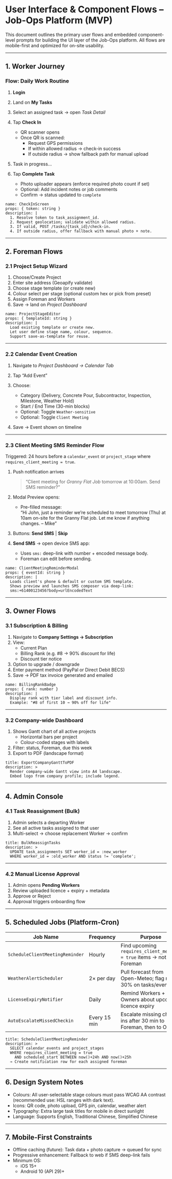 # User Interface & Component Flows – Job-Ops Platform (MVP)

This document outlines the primary user flows and embedded component-level prompts for building the UI layer of the Job-Ops platform. All flows are mobile-first and optimized for on-site usability.

---

## 1. Worker Journey

### Flow: Daily Work Routine

1. **Login**
2. Land on **My Tasks**
3. Select an assigned task → open *Task Detail*
4. Tap **Check In**
   - QR scanner opens
   - Once QR is scanned:
     - Request GPS permissions
     - If within allowed radius → check-in success
     - If outside radius → show fallback path for manual upload

5. Task in progress...
6. Tap **Complete Task**
   - Photo uploader appears (enforce required photo count if set)
   - Optional: Add incident notes or job comments
   - Confirm → status updated to `complete`

```component
name: CheckInScreen
props: { token: string }
description: |
  1. Resolve token to task_assignment_id.
  2. Request geolocation; validate within allowed radius.
  3. If valid, POST /tasks/{task_id}/check-in.
  4. If outside radius, offer fallback with manual photo + note.
```

---

## 2. Foreman Flows

### 2.1 Project Setup Wizard

1. Choose/Create Project
2. Enter site address (Geoapify validate)
3. Choose stage template (or create new)
4. Colour select per stage (optional custom hex or pick from preset)
5. Assign Foreman and Workers
6. Save → land on *Project Dashboard*

```component
name: ProjectStageEditor
props: { templateId: string }
description: |
  Load existing template or create new.
  Let user define stage name, colour, sequence.
  Support save-as-template for reuse.
```

---

### 2.2 Calendar Event Creation

1. Navigate to *Project Dashboard → Calendar Tab*
2. Tap “Add Event”
3. Choose:
   - Category (Delivery, Concrete Pour, Subcontractor, Inspection, Milestone, Weather Hold)
   - Start / End Time (30-min blocks)
   - Optional: Toggle `Weather-sensitive`
   - Optional: Toggle `Client Meeting`

4. Save → Event shown on timeline

---

### 2.3 Client Meeting SMS Reminder Flow

Triggered: 24 hours before a `calendar_event` or `project_stage` where `requires_client_meeting = true`.

1. Push notification arrives  
   > “Client meeting for *Granny Flat Job* tomorrow at 10:00am. Send SMS reminder?”

2. Modal Preview opens:
   - Pre-filled message:  
     “Hi John, just a reminder we’re scheduled to meet tomorrow (Thu) at 10am on-site for the Granny Flat job. Let me know if anything changes. – Mike”

3. Buttons: **Send SMS** | **Skip**

4. **Send SMS** → open device SMS app:
   - Uses `sms:` deep-link with number + encoded message body.
   - Foreman can edit before sending.

```component
name: ClientMeetingReminderModal
props: { eventId: string }
description: |
  Loads client's phone & default or custom SMS template.
  Shows preview and launches SMS composer via deep-link:
  sms:+61400123456?body=urlEncodedText
```

---

## 3. Owner Flows

### 3.1 Subscription & Billing

1. Navigate to **Company Settings → Subscription**
2. View:
   - Current Plan
   - Billing Rank (e.g. #8 → 90% discount for life)
   - Discount tier notice
3. Option to upgrade / downgrade
4. Enter payment method (PayPal or Direct Debit BECS)
5. Save → PDF tax invoice generated and emailed

```component
name: BillingRankBadge
props: { rank: number }
description: |
  Display rank with tier label and discount info.
  Example: "#8 of first 10 → 90% off for life"
```

---

### 3.2 Company-wide Dashboard

1. Shows Gantt chart of all active projects
   - Horizontal bars per project
   - Colour-coded stages with labels
2. Filter: status, Foreman, due this week
3. Export to PDF (landscape format)

```task
title: ExportCompanyGanttToPDF
description: >
  Render company-wide Gantt view into A4 landscape.
  Embed logo from company profile; include legend.
```

---

## 4. Admin Console

### 4.1 Task Reassignment (Bulk)

1. Admin selects a departing Worker
2. See all active tasks assigned to that user
3. Multi-select → choose replacement Worker → confirm

```task
title: BulkReassignTasks
description: >
  UPDATE task_assignments SET worker_id = :new_worker
  WHERE worker_id = :old_worker AND status != 'complete';
```

---

### 4.2 Manual License Approval

1. Admin opens **Pending Workers**
2. Review uploaded licence + expiry + metadata
3. Approve or Reject
4. Approval triggers onboarding flow

---

## 5. Scheduled Jobs (Platform-Cron)

| Job Name                      | Frequency     | Purpose                                                                 |
|------------------------------|---------------|-------------------------------------------------------------------------|
| `ScheduleClientMeetingReminder` | Hourly      | Find upcoming `requires_client_meeting = true` items → notify Foreman |
| `WeatherAlertScheduler`         | 2× per day   | Pull forecast from Open-Meteo; flag rain > 30% on tasks/events         |
| `LicenseExpiryNotifier`         | Daily        | Remind Workers + Owners about upcoming licence expiry                  |
| `AutoEscalateMissedCheckin`     | Every 15 min | Escalate missing check-ins after 30 min to Foreman, then to Owner      |

```task
title: ScheduleClientMeetingReminder
description: >
  SELECT calendar_events and project_stages
  WHERE requires_client_meeting = true
    AND scheduled_start BETWEEN now()+24h AND now()+25h
  → Create notification row for each assigned foreman
```

---

## 6. Design System Notes

- Colours: All user-selectable stage colours must pass WCAG AA contrast (recommended use: HSL ranges with dark text).
- Icons: QR code, photo upload, GPS pin, calendar, weather alert
- Typography: Extra large task titles for mobile in direct sunlight
- Language: Supports English, Traditional Chinese, Simplified Chinese

---

## 7. Mobile-First Constraints

- Offline caching (future): Task data + photo capture → queued for sync
- Progressive enhancement: Fallback to web if SMS deep-link fails
- Minimum OS:
  - iOS 15+
  - Android 10 (API 29)+